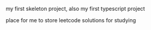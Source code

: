 my first skeleton project, also my first typescript project

place for me to store leetcode solutions for studying
